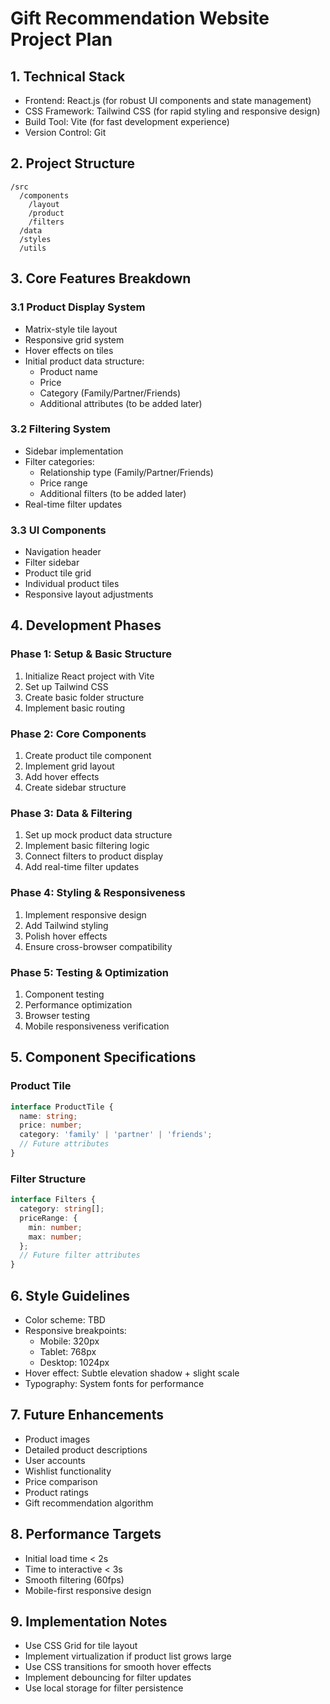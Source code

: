 # Gift Recommendation Website Project Plan

## 1. Technical Stack
- Frontend: React.js (for robust UI components and state management)
- CSS Framework: Tailwind CSS (for rapid styling and responsive design)
- Build Tool: Vite (for fast development experience)
- Version Control: Git

## 2. Project Structure
```
/src
  /components
    /layout
    /product
    /filters
  /data
  /styles
  /utils
```

## 3. Core Features Breakdown

### 3.1 Product Display System
- Matrix-style tile layout
- Responsive grid system
- Hover effects on tiles
- Initial product data structure:
  - Product name
  - Price
  - Category (Family/Partner/Friends)
  - Additional attributes (to be added later)

### 3.2 Filtering System
- Sidebar implementation
- Filter categories:
  - Relationship type (Family/Partner/Friends)
  - Price range
  - Additional filters (to be added later)
- Real-time filter updates

### 3.3 UI Components
- Navigation header
- Filter sidebar
- Product tile grid
- Individual product tiles
- Responsive layout adjustments

## 4. Development Phases

### Phase 1: Setup & Basic Structure
1. Initialize React project with Vite
2. Set up Tailwind CSS
3. Create basic folder structure
4. Implement basic routing

### Phase 2: Core Components
1. Create product tile component
2. Implement grid layout
3. Add hover effects
4. Create sidebar structure

### Phase 3: Data & Filtering
1. Set up mock product data structure
2. Implement basic filtering logic
3. Connect filters to product display
4. Add real-time filter updates

### Phase 4: Styling & Responsiveness
1. Implement responsive design
2. Add Tailwind styling
3. Polish hover effects
4. Ensure cross-browser compatibility

### Phase 5: Testing & Optimization
1. Component testing
2. Performance optimization
3. Browser testing
4. Mobile responsiveness verification

## 5. Component Specifications

### Product Tile
```typescript
interface ProductTile {
  name: string;
  price: number;
  category: 'family' | 'partner' | 'friends';
  // Future attributes
}
```

### Filter Structure
```typescript
interface Filters {
  category: string[];
  priceRange: {
    min: number;
    max: number;
  };
  // Future filter attributes
}
```

## 6. Style Guidelines
- Color scheme: TBD
- Responsive breakpoints:
  - Mobile: 320px
  - Tablet: 768px
  - Desktop: 1024px
- Hover effect: Subtle elevation shadow + slight scale
- Typography: System fonts for performance

## 7. Future Enhancements
- Product images
- Detailed product descriptions
- User accounts
- Wishlist functionality
- Price comparison
- Product ratings
- Gift recommendation algorithm

## 8. Performance Targets
- Initial load time < 2s
- Time to interactive < 3s
- Smooth filtering (60fps)
- Mobile-first responsive design

## 9. Implementation Notes
- Use CSS Grid for tile layout
- Implement virtualization if product list grows large
- Use CSS transitions for smooth hover effects
- Implement debouncing for filter updates
- Use local storage for filter persistence